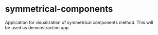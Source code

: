 symmetrical-components
======================

Application for visualization of symmetrical components method.
This will be used as demonstraction app.

